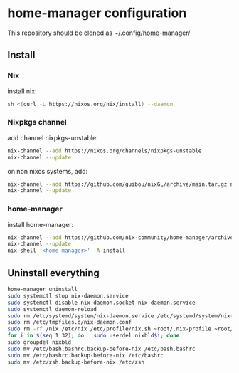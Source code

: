# home-manager configuration

This repository should be cloned as ~/.config/home-manager/

## Install

### Nix

install nix:

```bash
sh <(curl -L https://nixos.org/nix/install) --daemon
```

### Nixpkgs channel

add channel nixpkgs-unstable:

```bash
nix-channel --add https://nixos.org/channels/nixpkgs-unstable
nix-channel --update
```

on non nixos systems, add:

```bash
nix-channel --add https://github.com/guibou/nixGL/archive/main.tar.gz nixgl
nix-channel --update
```

### home-manager

install home-manager:

```bash
nix-channel --add https://github.com/nix-community/home-manager/archive/master.tar.gz home-manager
nix-channel --update
nix-shell '<home-manager>' -A install
```

## Uninstall everything

```bash
home-manager uninstall
sudo systemctl stop nix-daemon.service
sudo systemctl disable nix-daemon.socket nix-daemon.service
sudo systemctl daemon-reload
sudo rm /etc/systemd/system/nix-daemon.service /etc/systemd/system/nix-daemon.socket
sudo rm /etc/tmpfiles.d/nix-daemon.conf
sudo rm -rf /nix /etc/nix /etc/profile/nix.sh ~root/.nix-profile ~root/.nix-defexpr ~root/.nix-channels ~/.nix-profile ~/.nix-defexpr ~/.nix-channels
for i in $(seq 1 32); do   sudo userdel nixbld$i; done
sudo groupdel nixbld
sudo mv /etc/bash.bashrc.backup-before-nix /etc/bash.bashrc
sudo mv /etc/bashrc.backup-before-nix /etc/bashrc
sudo mv /etc/zsh.backup-before-nix /etc/zsh
```
